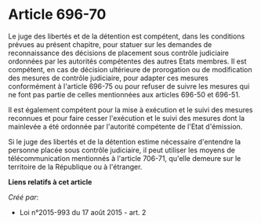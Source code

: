 # Article 696-70

Le juge des libertés et de la détention est compétent, dans les conditions prévues au présent chapitre, pour statuer sur les
demandes de reconnaissance des décisions de placement sous contrôle judiciaire ordonnées par les autorités compétentes des
autres Etats membres. Il est compétent, en cas de décision ultérieure de prorogation ou de modification des mesures de
contrôle judiciaire, pour adapter ces mesures conformément à l'article 696-75 ou pour refuser de suivre les mesures qui ne
font pas partie de celles mentionnées aux articles 696-50 et 696-51. 

Il est également compétent pour la mise à exécution et le suivi des mesures reconnues et pour faire cesser l'exécution et le
suivi des mesures dont la mainlevée a été ordonnée par l'autorité compétente de l'Etat d'émission. 

Si le juge des libertés et de la détention estime nécessaire d'entendre la personne placée sous contrôle judiciaire, il peut
utiliser les moyens de télécommunication mentionnés à l'article 706-71, qu'elle demeure sur le territoire de la République ou
à l'étranger.

**Liens relatifs à cet article**

_Créé par_:

  - Loi n°2015-993 du 17 août 2015 - art. 2
